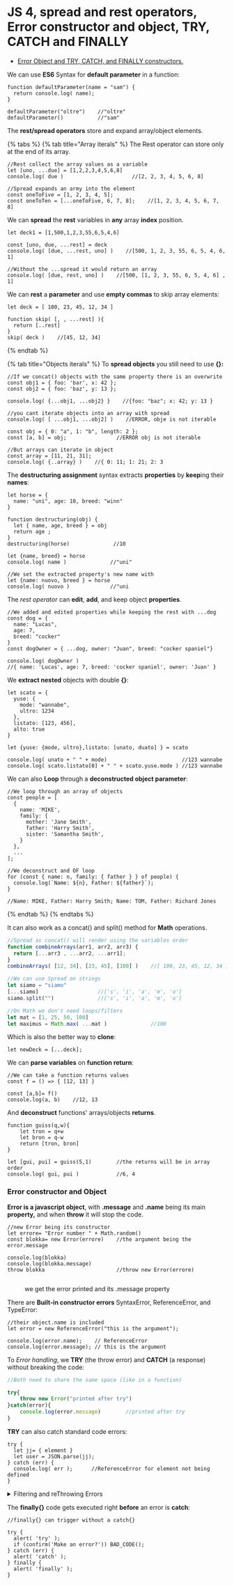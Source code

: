 # JS 4, spread and rest operators, Error constructor and object, TRY, CATCH and FINALLY

* [Error Object and TRY, CATCH, and FINALLY constructors.](js-4-spread-and-rest-operators-error-constructor-and-object-try-catch-and-finally.md#error-constructor-and-object)

We can use **ES6** Syntax for **default parameter** in a function:

```
function defaultParameter(name = "sam") {
  return console.log( name);
}

defaultParameter("oltre")    //"oltre"
defaultParameter()           //"sam"
```

The **rest/spread operators** store and expand array/object elements.

{% tabs %}
{% tab title="Array iterals" %}
The Rest operator can store only at the end of its array.

```
//Rest collect the array values as a variable
let [uno, ...due] = [1,2,2,3,4,5,6,8]
console.log( due )                      //[2, 2, 3, 4, 5, 6, 8]

//Spread expands an army into the element
const oneToFive = [1, 2, 3, 4, 5];
const oneToTen = [...oneToFive, 6, 7, 8];    //[1, 2, 3, 4, 5, 6, 7, 8]
```

We can **spread** the **rest** variables in **any** array **index** position.

```
let deck1 = [1,500,1,2,3,55,6,5,4,6]

const [uno, due, ...rest] = deck
console.log( [due, ...rest, uno] )    //[500, 1, 2, 3, 55, 6, 5, 4, 6, 1]

//Without the ...spread it would return an array
console.log( [due, rest, uno] )    //[500, [1, 2, 3, 55, 6, 5, 4, 6] , 1]
```

We can **rest** a **parameter** and use **empty commas** to skip array elements:

```
let deck = [ 100, 23, 45, 12, 34 ]

function skip( [, , ...rest] ){
  return [..rest]    
}
skip( deck )    //[45, 12, 34]
```
{% endtab %}

{% tab title="Objects iterals" %}
To **spread objects** you still need to use **{}:**

```
//If we concat() objects with the same property there is an overwrite
const obj1 = { foo: 'bar', x: 42 };
const obj2 = { foo: 'baz', y: 13 };

console.log( {...obj1, ...obj2} }    //{foo: "baz"; x: 42; y: 13 }

//you cant iterate objects into an array with spread
console.log( [ ...obj1, ...obj2] )    //ERROR, obje is not iterable

const obj = { 0: "a", 1: "b", length: 2 };
const [a, b] = obj;                //ERROR obj is not iterable

//But arrays can iterate in object
const array = [11, 21, 31];
console.log( {..array} )    //{ 0: 11; 1: 21; 2: 3
```

The **destructuring assignment** syntax extracts **properties** by **keep**ing their **names**:

```
let horse = {
  name: "uni", age: 10, breed: "winn"
}

function destructuring(obj) {
  let { name, age, breed } = obj
  return age ;
}
destructuring(horse)              //10

let {name, breed} = horse
console.log( name )              //"uni"

//We set the extracted property's new name with
let {name: nuovo, breed } = horse
console.log( nuovo )             //"uni
```

The _rest operator_ can **edit**, **add**, and keep object **properties**.

```
//We added and edited properties while keeping the rest with ...dog
const dog = {
  name: "Lucas",
  age: 7,
  breed: "cocker"
}
const dogOwner = { ...dog, owner: "Juan", breed: "cocker spaniel"}

console.log( dogOwner )         
//{ name: 'Lucas', age: 7, breed: 'cocker spaniel', owner: 'Juan' }
```

We **extract nested** objects with double **{}**:

```
let scato = {
  yuse: {
    mode: "wannabe",
    ultro: 1234
  },
  listato: [123, 456],
  alto: true
}

let {yuse: {mode, ultro},listato: [unato, duato] } = scato

console.log( unato + " " + mode)                        //123 wannabe
console.log( scato.listato[0] + " " + scato.yuse.mode ) //123 wannabe
```

We can also **Loop** through a **deconstructed object parameter**:

```
//We loop through an array of objects
const people = [
  {
    name: 'MIKE',
    family: {
      mother: 'Jane Smith',
      father: 'Harry Smith',
      sister: 'Samantha Smith',
    }
  },
  ...
];

//We deconstruct and OF loop
for (const { name: n, family: { father } } of people) {
  console.log(`Name: ${n}, Father: ${father}`);
}

//Name: MIKE, Father: Harry Smith; Name: TOM, Father: Richard Jones
```
{% endtab %}
{% endtabs %}

It can also work as a concat() and split() method for **Math** operations.

```jsx
//Spread as concat() will render using the variables order
function combineArrays(arr1, arr2, arr3) {
  return [...arr3 , ...arr2, ...arr1];
}
combineArrays( [12, 34], [23, 45], [100] )    //[ 100, 23, 45, 12, 34 ]

//We can use Spread on strings
let siamo = "siamo"
[...siamo]                   //['s', 'i', 'a', 'm', 'o']
siamo.split("")              //['s', 'i', 'a', 'm', 'o']

//On Math we don't need loops/filters
let mat = [1, 25, 50, 100]
let maximus = Math.max( ...mat )              //100 
```

Which is also the better way to **clone**:

```
let newDeck = [...deck];
```

We can **parse variables** on **function return**:

```
//We can take a function returns values
const f = () => { [12, 13] }

const [a,b]= f()
console.log(a, b)    //12, 13
```

And **deconstruct** functions' arrays/objects **returns**.&#x20;

```
function guiss(q,w){
    let tron = q+w
    let bron = q-w
    return [tron, bron]
}

let [gui, pui] = guiss(5,1)        //the returns will be in array order
console.log( gui, pui )            //6, 4
```

### Error constructor and Object

**Error is a javascript object**, with **.message** and **.name** being its main **property,** and when **throw** it will stop the code.

```
//new Error being its constructor
let errore= "Error number " + Math.random()
const blokka= new Error(errore)    //the argument being the error.message

console.log(blokka)
console.log(blokka.message)
throw blokka                       //throw new Error(errore)
```

<figure><img src="../.gitbook/assets/ERRORATO.PNG" alt=""><figcaption><p>we get the error printed and its .message property</p></figcaption></figure>

There are **Built-in constructor errors** SyntaxError, ReferenceError, and TypeError:

```
//their object.name is included
let error = new ReferenceError("this is the argument");

console.log(error.name);    // ReferenceError
console.log(error.message); // this is the argument
```

To _Error handling_, we **TRY** (the throw error) and **CATCH** (a response) without breaking the code:

```jsx
//Both need to share the same space (like in a function)

try{
    throw new Error("printed after try")
}catch(error){
    console.log(error.message)        //printed after try
}
```

**TRY** can also catch standard code errors:

```
try {
  let jj= { element }      
  let user = JSON.parse(jj); 
} catch (err) {
  console.log( err );      //ReferenceError for element not being defined
}
```

<details>

<summary>Filtering and reThrowing Errors</summary>

We can put **TRY conditions** to trigger and catch a **new Error**():

```
let jia = '{ "age": 301 }'; 

try {
  let userino = JSON.parse(jia); 

  if(!userino.name){
    throw new SyntaxError("why no name?")
  }
  
} catch (err) {
  console.log( "There is no name, use a backup" );
}
```

We **filter** the **error**.name with **instanceof**  on **catch**{}

```
catch (err) {
  if (err instanceof ReferenceError) {
    console.log( "There is no name, use a backup" );
  }
}
```

In this **Fibonacci** example we use outside variables and Date():

```
//we get an input alert with the NUMbers to have in the secuence

let num = +prompt("Enter a positive integer number?", 35)
let diff, result;

//de define the function fib()
function fib(n) {
  if (n < 0 || Math.trunc(n) != n) {
    throw new Error("Must not be negative, and also an integer.");
  }

  return n <= 1 ? n : fib(n - 1) + fib(n - 2);
}

let start = Date.now();

try {
  result = fib(num);
} catch (err) {
  result = 0;
} finally {
  diff = Date.now() - start;
}

alert(result || "error occurred");
alert(`execution took ${diff}ms` );
//comparing the Date() we get the ms it took for the operation, 
be it error or not
```

</details>

The **finally{}** code gets executed right **before** an error is **catch**:

```
//finally{} can trigger without a catch{}

try {
  alert( 'try' );
  if (confirm('Make an error?')) BAD_CODE();
} catch (err) {
  alert( 'catch' );
} finally {
  alert( 'finally' );
}
```

